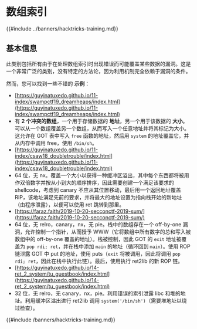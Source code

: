 # 数组索引

{{#include ../banners/hacktricks-training.md}}

## 基本信息

此类别包括所有由于在处理数组索引时出现错误而可能覆盖某些数据的漏洞。这是一个非常广泛的类别，没有特定的方法论，因为利用机制完全依赖于漏洞的条件。

然而，您可以找到一些不错的 **示例**：

- [https://guyinatuxedo.github.io/11-index/swampctf19_dreamheaps/index.html](https://guyinatuxedo.github.io/11-index/swampctf19_dreamheaps/index.html)
- 有 **2 个冲突的数组**，一个用于存储数据的 **地址**，另一个用于该数据的 **大小**。可以从一个数组覆盖另一个数组，从而写入一个任意地址并将其标记为大小。这允许在 GOT 表中写入 `free` 函数的地址，然后用 `system` 的地址覆盖它，并从内存中调用 free，使用 `/bin/sh`。
- [https://guyinatuxedo.github.io/11-index/csaw18_doubletrouble/index.html](https://guyinatuxedo.github.io/11-index/csaw18_doubletrouble/index.html)
- 64 位，无 nx。覆盖一个大小以获得一种缓冲区溢出，其中每个东西都将被用作双倍数字并按从小到大的顺序排序，因此需要创建一个满足该要求的 shellcode，考虑到 canary 不应从其位置移动，最后用一个返回地址覆盖 RIP，该地址满足先前的要求，并将最大的地址设置为指向栈开始的新地址（由程序泄露），以便可以使用 ret 跳转到那里。
- [https://faraz.faith/2019-10-20-secconctf-2019-sum/](https://faraz.faith/2019-10-20-secconctf-2019-sum/)
- 64 位，无 relro，canary，nx，无 pie。栈中的数组存在一个 off-by-one 漏洞，允许控制一个指针，从而授予 WWW（它将数组中所有数字的总和写入被数组中的 off-by-one 覆盖的地址）。栈被控制，因此 GOT 的 `exit` 地址被覆盖为 `pop rdi; ret`，并在栈中添加 `main` 的地址（循环回到 `main`）。使用 ROP 链泄露 GOT 中 put 的地址，使用 puts（`exit` 将被调用，因此将调用 `pop rdi; ret`，因此在栈中执行此链）。最后，使用执行 ret2lib 的新 ROP 链。
- [https://guyinatuxedo.github.io/14-ret_2_system/tu_guestbook/index.html](https://guyinatuxedo.github.io/14-ret_2_system/tu_guestbook/index.html)
- 32 位，无 relro，无 canary，nx，pie。利用错误的索引泄露 libc 和堆的地址。利用缓冲区溢出进行 ret2lib 调用 `system('/bin/sh')`（需要堆地址以绕过检查）。

{{#include /banners/hacktricks-training.md}}
